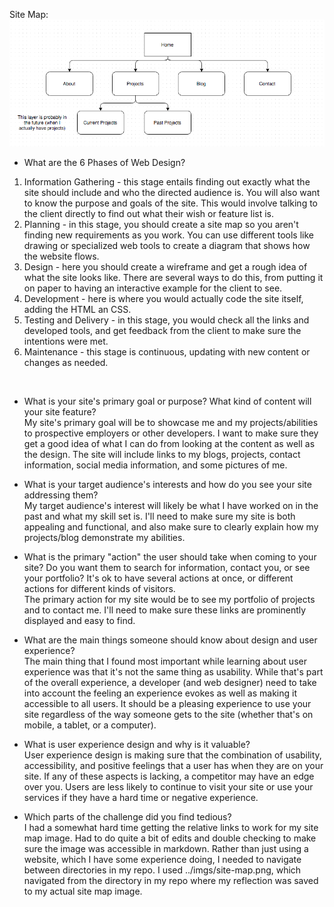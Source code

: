 Site Map:
![Site Map](imgs/site-map.png)

* What are the 6 Phases of Web Design?
&nbsp;

1. Information Gathering - this stage entails finding out exactly what the site should include and who the directed audience is. You will also want to know the purpose and goals of the site. This would involve talking to the client directly to find out what their wish or feature list is. 
2. Planning - in this stage, you should create a site map so you aren't finding new requirements as you work. You can use different tools like drawing or specialized web tools to create a diagram that shows how the website flows. 
3. Design - here you should create a wireframe and get a rough idea of what the site looks like. There are several ways to do this, from putting it on paper to having an interactive example for the client to see. 
4. Development - here is where you would actually code the site itself, adding the HTML an CSS.
5. Testing and Delivery - in this stage, you would check all the links and developed tools, and get feedback from the client to make sure the intentions were met. 
6. Maintenance - this stage is continuous, updating with new content or changes as needed.  

&nbsp;
* What is your site's primary goal or purpose? What kind of content will your site feature?  
  My site's primary goal will be to showcase me and my projects/abilities to prospective employers or other developers. I want to make sure they get a good idea of what I can do from looking at the content as well as the design. The site will include links to my blogs, projects, contact information, social media information, and some pictures of me.  

* What is your target audience's interests and how do you see your site addressing them?  
  My target audience's interest will likely be what I have worked on in the past and what my skill set is. I'll need to make sure my site is both appealing and functional, and also make sure to clearly explain how my projects/blog demonstrate my abilities.  

* What is the primary "action" the user should take when coming to your site? Do you want them to search for information, contact you, or see your portfolio? It's ok to have several actions at once, or different actions for different kinds of visitors.  
  The primary action for my site would be to see my portfolio of projects and to contact me. I'll need to make sure these links are prominently displayed and easy to find.  

* What are the main things someone should know about design and user experience?  
  The main thing that I found most important while learning about user experience was that it's not the same thing as usability. While that's part of the overall experience, a developer (and web designer) need to take into account the feeling an experience evokes as well as making it accessible to all users. It should be a pleasing experience to use your site regardless of the way someone gets to the site (whether that's on mobile, a tablet, or a computer).  

* What is user experience design and why is it valuable?  
  User experience design is making sure that the combination of usability, accessibility, and positive feelings that a user has when they are on your site. If any of these aspects is lacking, a competitor may have an edge over you. Users are less likely to continue to visit your site or use your services if they have a hard time or negative experience.  

* Which parts of the challenge did you find tedious?  
  I had a somewhat hard time getting the relative links to work for my site map image. Had to do quite a bit of edits and double checking to make sure the image was accessible in markdown. Rather than just using a website, which I have some experience doing, I needed to navigate between directories in my repo. I used ../imgs/site-map.png, which navigated from the directory in my repo where my reflection was saved to my actual site map image.  
